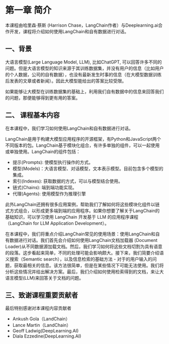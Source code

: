 # 第一章 简介

本课程由哈里森·蔡斯 (Harrison Chase，LangChain作者）与Deeplearning.ai合作开发，课程将介绍如何使用LangChain和自有数据进行对话。


## 一、背景
大语言模型(Large Language Model, LLM), 比如ChatGPT, 可以回答许多不同的问题。但是大语言模型的知识来源于其训练数据集，并没有用户的信息（比如用户的个人数据，公司的自有数据），也没有最新发生时事的信息（在大模型数据训练后发表的文章或者新闻）。因此大模型能给出的答案比较受限。

如果能够让大模型在训练数据集的基础上，利用我们自有数据中的信息来回答我们的问题，那便能够得到更有用的答案。


## 二、 课程基本内容

在本课程中，我们学习如何使用LangChain和自有数据进行对话。

LangChain是用于构建大模型应用程序的开源框架，有Python和JavaScript两个不同版本的包。LangChain基于模块化组合，有许多单独的组件，可以一起使用或单独使用。LangChain的组件包括：

- 提示(Prompts): 使模型执行操作的方式。
- 模型(Models)：大语言模型、对话模型，文本表示模型。目前包含多个模型的集成。
- 索引(Indexes): 获取数据的方式，可以与模型结合使用。
- 链式(Chains): 端到端功能实现。
- 代理(Agents): 使用模型作为推理引擎

此外LangChain还拥有很多应用案例，帮助我们了解如何将这些模块化组件以链式方式组合，以形成更多端到端的应用程序。如果你想要了解关于LangChain的基础知识，可以学习使用 LangChain 开发基于 LLM 的应用程序课程（LangChain for LLM Application Development）。

在本课程中，我们将重点介绍LangChain常见的使用场景：使用LangChain和自有数据进行对话。我们首先会介绍如何使用LangChain文档加载器 (Document Loader)从不同数据源加载文档。然后，我们学习如何将这些文档切割为具有语意的段落。这步看起来简单，不同的处理可能会影响颇大。接下来，我们简要介绍语义搜索（Semantic search），以及信息检索的基础方法 - 对于的用户输入的问题，获取最相关的信息。该方法很简单，但是在某些情况下可能无法使用。我们将分析这些情况并给出解决方案。最后，我们介绍如何使用检索得到的文档，来让大语言模型(LLM)来回答关于文档的问题。


## 三、致谢课程重要贡献者

最后特别感谢对本课程内容贡献者
- Ankush Gola（LandChain）
- Lance Martin（LandChain）
- Geoff Ladwig(DeepLearning.AI)
- Diala Ezzedine(DeepLearning.AI)
